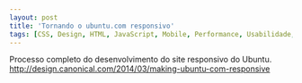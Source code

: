```yaml
---
layout: post
title: 'Tornando o ubuntu.com responsivo'
tags: [CSS, Design, HTML, JavaScript, Mobile, Performance, Usabilidade, UX]
---
```


Processo completo do desenvolvimento do site responsivo do Ubuntu.<br>
<http://design.canonical.com/2014/03/making-ubuntu-com-responsive>
